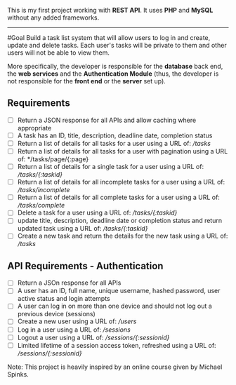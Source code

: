 This is my first project working with **REST API**. It uses **PHP** and **MySQL** without any added frameworks.

---
#Goal
Build a task list system that will allow users to log in and create, update and delete tasks. Each user's tasks will be private to them and other users will not be able to view them.

More specifically, the developer is responsible for the **database** back end, the **web services** and the **Authentication Module** (thus, the developer is not responsible for the **front end** or the **server** set up).

## Requirements
- [ ] Return a JSON response for all APIs and allow caching where appropriate
- [ ] A task has an ID, title, description, deadline date, completion status
- [ ] Return a list of details for all tasks for a user using a URL of: */tasks*
- [ ] Return a list of details for all tasks for a user with pagination using a URL of: */tasks/page/{:page}
- [ ] Return a list of details for a single task for a user using a URL of: */tasks/{:taskid}*
- [ ] Return a list of details for all incomplete tasks for a user using a URL of: */tasks/incomplete*
- [ ] Return a list of details for all complete tasks for a user using a URL of: */tasks/complete*
- [ ] Delete a task for a user using a URL of: */tasks/{:taskid}*
- [ ] update title, description, deadline date or completion status and return updated task using a URL of: */tasks/{:taskid}*
- [ ] Create a new task and return the details for the new task using a URL of: */tasks*

## API Requirements - Authentication
- [ ] Return a JSOn response for all APIs
- [ ] A user has an ID, full name, unique username, hashed password, user active status and login attempts
- [ ] A user can log in on more than one device and should not log out a previous device (sessions)
- [ ] Create a new user using a URL of: */users*
- [ ] Log in a user using a URL of: */sessions*
- [ ] Logout a user using a URL of: */sessions/{:sessionid}*
- [ ] Limited lifetime of a session access token, refreshed using a URL of: */sessions/{:sessionid}*

Note: This project is heavily inspired by an online course given by Michael Spinks.